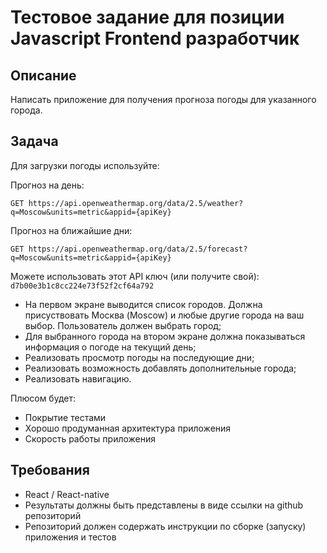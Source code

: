 # Тестовое задание для позиции Javascript Frontend разработчик

## Описание

Написать приложение для получения прогноза погоды для указанного города.

## Задача

Для загрузки погоды используйте:

Прогноз на день:
```http
GET https://api.openweathermap.org/data/2.5/weather?q=Moscow&units=metric&appid={apiKey}
```

Прогноз на ближайшие дни:
```http
GET https://api.openweathermap.org/data/2.5/forecast?q=Moscow&units=metric&appid={apiKey}
```

Можете использовать этот API ключ (или получите свой):
`d7b00e3b1c8cc224e73f52f2cf64a792`

* На первом экране выводится список городов. Должна присуствовать Москва
  (Moscow) и любые другие города на ваш выбор. Пользователь должен выбрать
  город;
* Для выбранного города на втором экране должна показываться информация о
  погоде на текущий день;
* Реализовать просмотр погоды на последующие дни;
* Реализовать возможность добавлять дополнительные города;
* Реализовать навигацию.

Плюсом будет:

* Покрытие тестами
* Хорошо продуманная архитектура приложения
* Скорость работы приложения

## Требования

* React / React-native
* Результаты должны быть представлены в виде ссылки на github репозиторий
* Репозиторий должен содержать инструкции по сборке (запуску) приложения и тестов
